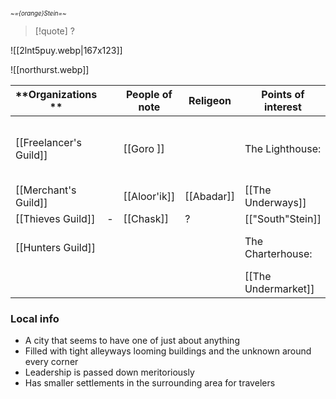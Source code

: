 <small><sub>*~={orange}Stein=~* </sub></small>
> [!quote] ?
>
> 
![[2lnt5puy.webp|167x123]] 

![[northurst.webp]]

| **Organizations **     |     | People of note | **Religeon** | **Points of interest** |                                                       Desc. |
| ---------------------- | --- | -------------- | ------------ | ---------------------- | ----------------------------------------------------------: |
| [[Freelancer's Guild]] |     | [[Goro ]]      |              | The  Lighthouse:       | Meeting point and above ground transfer to [["South"Stein]] |
| [[Merchant's Guild]]   |     | [[Aloor'ik]]   | [[Abadar]]   | [[The Underways]]      |                                                             |
| [[Thieves Guild]]      | -   | [[Chask]]      | ?            | [["South"Stein]]       |                                                             |
| [[Hunters Guild]]      |     |                |              | The Charterhouse:      |                Gathering of sailors willing to ferry people |
|                        |     |                |              | [[The Undermarket]]    |                                                             |

### Local info
- A city that seems to have one of just about anything 
- Filled with tight alleyways looming buildings and the unknown around every corner
- Leadership is passed down meritoriously 
- Has smaller settlements in the surrounding area for travelers
